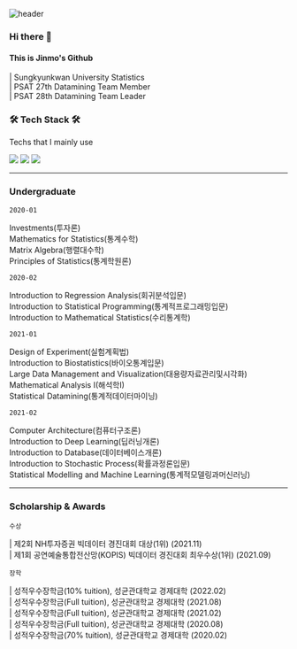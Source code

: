 ![header](https://capsule-render.vercel.app/api?type=slice&color=000099&height=200&section=header&text=Morcellinus&fontSize=70&fontColor=ffffff&rotate=13&fontAlignY=40&fontAlign=60&descrotate=19)
### Hi there 👋

#### This is Jinmo's Github

| Sungkyunkwan University Statistics<br>
| PSAT 27th Datamining Team Member<br>
| PSAT 28th Datamining Team Leader

<h3 align="left">🛠  Tech Stack 🛠</h3>

<p align="left"> Techs that I mainly use </p>
<p align="left">
  <img src="https://img.shields.io/badge/R-276DC3?style=flat-square&logo=R&logoColor=white"/></a>
  <img src="https://img.shields.io/badge/Python-3766AB?style=flat-square&logo=Python&logoColor=white"/></a>
  <img src="https://img.shields.io/badge/PyTorch-EE4C2C?style=flat-square&logo=PyTorch&logoColor=white"/>
</p>

___
### Undergraduate

`2020-01`

Investments(투자론)<br>
Mathematics for Statistics(통계수학)<br>
Matrix Algebra(행렬대수학)<br>
Principles of Statistics(통계학원론)<br>


`2020-02`

Introduction to Regression Analysis(회귀분석입문)<br>
Introduction to Statistical Programming(통계적프로그래밍입문)<br>
Introduction to Mathematical Statistics(수리통계학)<br>

`2021-01`

Design of Experiment(실험계획법)<br>
Introduction to Biostatistics(바이오통계입문)<br>
Large Data Management and Visualization(대용량자료관리및시각화)<br>
Mathematical Analysis I(해석학I)<br>
Statistical Datamining(통계적데이터마이닝)<br>

`2021-02`

Computer Architecture(컴퓨터구조론)<br>
Introduction to Deep Learning(딥러닝개론)<br>
Introduction to Database(데이터베이스개론)<br>
Introduction to Stochastic Process(확률과정론입문)<br>
Statistical Modelling and Machine Learning(통계적모델링과머신러닝)<br>

___
### Scholarship & Awards

`수상`

| 제2회 NH투자증권 빅데이터 경진대회 대상(1위) (2021.11)<br>
| 제1회 공연예술통합전산망(KOPIS) 빅데이터 경진대회 최우수상(1위) (2021.09)<br>

`장학`

| 성적우수장학금(10% tuition), 성균관대학교 경제대학 (2022.02)<br>
| 성적우수장학금(Full tuition), 성균관대학교 경제대학 (2021.08)<br>
| 성적우수장학금(Full tuition), 성균관대학교 경제대학 (2021.02)<br>
| 성적우수장학금(Full tuition), 성균관대학교 경제대학 (2020.08)<br>
| 성적우수장학금(70% tuition), 성균관대학교 경제대학 (2020.02)<br>


<!--
**morcellinus/Morcellinus** is a ✨ _special_ ✨ repository because its `README.md` (this file) appears on your GitHub profile.

Here are some ideas to get you started:

- 🔭 I’m currently working on ...
- 🌱 I’m currently learning ...
- 👯 I’m looking to collaborate on ...
- 🤔 I’m looking for help with ...
- 💬 Ask me about ...
- 📫 How to reach me: ...
- 😄 Pronouns: ...
- ⚡ Fun fact: ...'
- 
I'm currently working on
